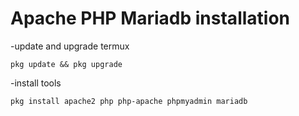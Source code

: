 # Apache PHP Mariadb installation

-update and upgrade termux
```termux
pkg update && pkg upgrade
```

-install tools
```termux
pkg install apache2 php php-apache phpmyadmin mariadb
```
